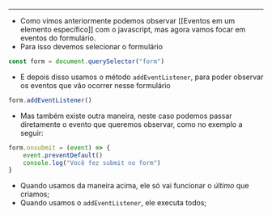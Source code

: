 ___
- Como vimos anteriormente podemos observar [[Eventos em um elemento específico]] com o javascript, mas agora vamos focar em eventos do formulário.
- Para isso devemos selecionar o formulário
```js
const form = document.querySelector("form")
```
- E depois disso usamos o método `addEventListener`, para poder observar os eventos que vão ocorrer nesse formulário
```js
form.addEventListener()
```
- Mas também existe outra maneira, neste caso podemos passar diretamente o evento que queremos observar, como no exemplo a seguir:
```js
form.onsubmit = (event) => {
	event.preventDefault()
	console.log("Você fez submit no form")
}
```
- Quando usamos da maneira acima, ele só vai funcionar o *último* que criamos;
- Quando usamos o `addEventListener`, ele executa todos;
